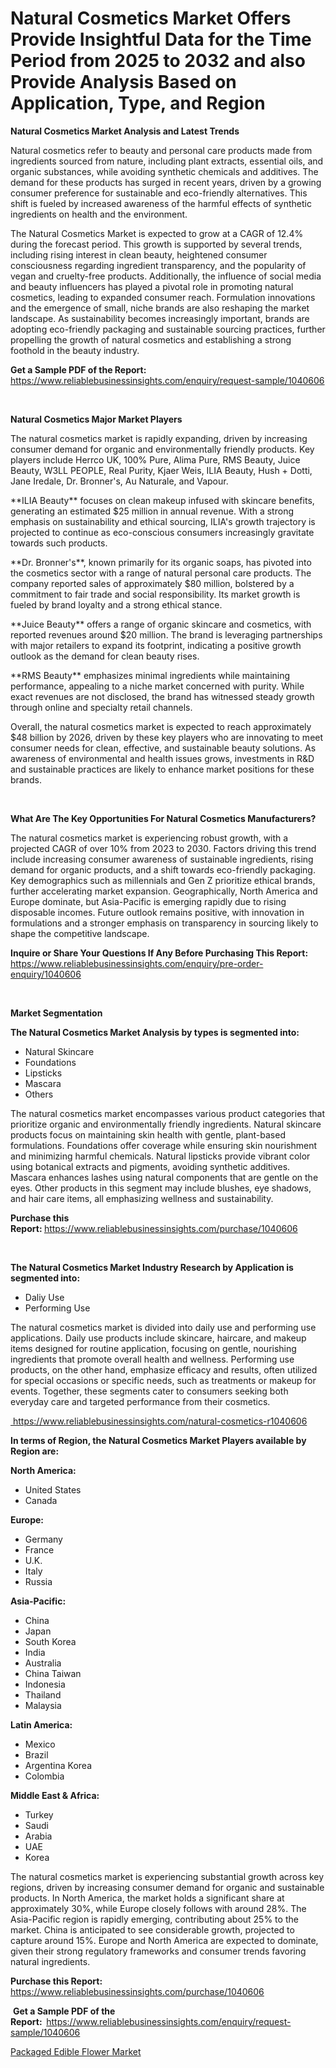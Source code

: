 <p><h1>Natural Cosmetics Market Offers Provide Insightful Data for the Time Period from 2025 to 2032 and also Provide Analysis Based on Application, Type, and Region</h1></p><p><strong>Natural Cosmetics Market Analysis and Latest Trends</strong></p>
<p><p>Natural cosmetics refer to beauty and personal care products made from ingredients sourced from nature, including plant extracts, essential oils, and organic substances, while avoiding synthetic chemicals and additives. The demand for these products has surged in recent years, driven by a growing consumer preference for sustainable and eco-friendly alternatives. This shift is fueled by increased awareness of the harmful effects of synthetic ingredients on health and the environment.</p><p>The Natural Cosmetics Market is expected to grow at a CAGR of 12.4% during the forecast period. This growth is supported by several trends, including rising interest in clean beauty, heightened consumer consciousness regarding ingredient transparency, and the popularity of vegan and cruelty-free products. Additionally, the influence of social media and beauty influencers has played a pivotal role in promoting natural cosmetics, leading to expanded consumer reach. Formulation innovations and the emergence of small, niche brands are also reshaping the market landscape. As sustainability becomes increasingly important, brands are adopting eco-friendly packaging and sustainable sourcing practices, further propelling the growth of natural cosmetics and establishing a strong foothold in the beauty industry.</p></p>
<p><strong>Get a Sample PDF of the Report:&nbsp;</strong> <a href="https://www.reliablebusinessinsights.com/enquiry/request-sample/1040606?utm_campaign=2099&utm_medium=2&utm_source=Github&utm_content=ia&utm_term=08022025&utm_id=natural-cosmetics">https://www.reliablebusinessinsights.com/enquiry/request-sample/1040606</a></p>
<p>&nbsp;</p>
<p><strong>Natural Cosmetics Major Market Players</strong></p>
<p><p>The natural cosmetics market is rapidly expanding, driven by increasing consumer demand for organic and environmentally friendly products. Key players include Herrco UK, 100% Pure, Alima Pure, RMS Beauty, Juice Beauty, W3LL PEOPLE, Real Purity, Kjaer Weis, ILIA Beauty, Hush + Dotti, Jane Iredale, Dr. Bronner's, Au Naturale, and Vapour.</p><p>**ILIA Beauty** focuses on clean makeup infused with skincare benefits, generating an estimated $25 million in annual revenue. With a strong emphasis on sustainability and ethical sourcing, ILIA's growth trajectory is projected to continue as eco-conscious consumers increasingly gravitate towards such products.</p><p>**Dr. Bronner's**, known primarily for its organic soaps, has pivoted into the cosmetics sector with a range of natural personal care products. The company reported sales of approximately $80 million, bolstered by a commitment to fair trade and social responsibility. Its market growth is fueled by brand loyalty and a strong ethical stance.</p><p>**Juice Beauty** offers a range of organic skincare and cosmetics, with reported revenues around $20 million. The brand is leveraging partnerships with major retailers to expand its footprint, indicating a positive growth outlook as the demand for clean beauty rises.</p><p>**RMS Beauty** emphasizes minimal ingredients while maintaining performance, appealing to a niche market concerned with purity. While exact revenues are not disclosed, the brand has witnessed steady growth through online and specialty retail channels.</p><p>Overall, the natural cosmetics market is expected to reach approximately $48 billion by 2026, driven by these key players who are innovating to meet consumer needs for clean, effective, and sustainable beauty solutions. As awareness of environmental and health issues grows, investments in R&D and sustainable practices are likely to enhance market positions for these brands.</p></p>
<p>&nbsp;</p>
<p><strong>What Are The Key Opportunities For Natural Cosmetics Manufacturers?</strong></p>
<p><p>The natural cosmetics market is experiencing robust growth, with a projected CAGR of over 10% from 2023 to 2030. Factors driving this trend include increasing consumer awareness of sustainable ingredients, rising demand for organic products, and a shift towards eco-friendly packaging. Key demographics such as millennials and Gen Z prioritize ethical brands, further accelerating market expansion. Geographically, North America and Europe dominate, but Asia-Pacific is emerging rapidly due to rising disposable incomes. Future outlook remains positive, with innovation in formulations and a stronger emphasis on transparency in sourcing likely to shape the competitive landscape.</p></p>
<p><strong>Inquire or Share Your Questions If Any Before Purchasing This Report:</strong> <a href="https://www.reliablebusinessinsights.com/enquiry/pre-order-enquiry/1040606?utm_campaign=2099&utm_medium=2&utm_source=Github&utm_content=ia&utm_term=08022025&utm_id=natural-cosmetics">https://www.reliablebusinessinsights.com/enquiry/pre-order-enquiry/1040606</a></p>
<p>&nbsp;</p>
<p><strong>Market Segmentation</strong></p>
<p><strong>The Natural Cosmetics Market Analysis by types is segmented into:</strong></p>
<p><ul><li>Natural Skincare</li><li>Foundations</li><li>Lipsticks</li><li>Mascara</li><li>Others</li></ul></p>
<p><p>The natural cosmetics market encompasses various product categories that prioritize organic and environmentally friendly ingredients. Natural skincare products focus on maintaining skin health with gentle, plant-based formulations. Foundations offer coverage while ensuring skin nourishment and minimizing harmful chemicals. Natural lipsticks provide vibrant color using botanical extracts and pigments, avoiding synthetic additives. Mascara enhances lashes using natural components that are gentle on the eyes. Other products in this segment may include blushes, eye shadows, and hair care items, all emphasizing wellness and sustainability.</p></p>
<p><strong>Purchase this Report:&nbsp;</strong><a href="https://www.reliablebusinessinsights.com/purchase/1040606?utm_campaign=2099&utm_medium=2&utm_source=Github&utm_content=ia&utm_term=08022025&utm_id=natural-cosmetics">https://www.reliablebusinessinsights.com/purchase/1040606</a></p>
<p>&nbsp;</p>
<p><strong>The Natural Cosmetics Market Industry Research by Application is segmented into:</strong></p>
<p><ul><li>Daliy Use</li><li>Performing Use</li></ul></p>
<p><p>The natural cosmetics market is divided into daily use and performing use applications. Daily use products include skincare, haircare, and makeup items designed for routine application, focusing on gentle, nourishing ingredients that promote overall health and wellness. Performing use products, on the other hand, emphasize efficacy and results, often utilized for special occasions or specific needs, such as treatments or makeup for events. Together, these segments cater to consumers seeking both everyday care and targeted performance from their cosmetics.</p></p>
<p><a href="https://www.reliablebusinessinsights.com/natural-cosmetics-r1040606?utm_campaign=2099&utm_medium=2&utm_source=Github&utm_content=ia&utm_term=08022025&utm_id=natural-cosmetics">&nbsp;https://www.reliablebusinessinsights.com/natural-cosmetics-r1040606</a></p>
<p><strong>In terms of Region, the Natural Cosmetics Market Players available by Region are:</strong></p>
<p>
    <p> <strong> North America: </strong>
        <ul>
            <li>United States</li>
            <li>Canada</li>
        </ul>
        </p> 
    <p> <strong> Europe: </strong>
        <ul>
            <li>Germany</li>
            <li>France</li>
            <li>U.K.</li>
            <li>Italy</li>
            <li>Russia</li>
        </ul>
        </p> 
    <p> <strong> Asia-Pacific: </strong>
        <ul>
            <li>China</li>
            <li>Japan</li>
            <li>South Korea</li>
            <li>India</li>
            <li>Australia</li>
            <li>China Taiwan</li>
            <li>Indonesia</li>
            <li>Thailand</li>
            <li>Malaysia</li>
        </ul>
        </p> 
    <p> <strong> Latin America: </strong>
        <ul>
            <li>Mexico</li>
            <li>Brazil</li>
            <li>Argentina Korea</li>
            <li>Colombia</li>
        </ul>
        </p> 
    <p> <strong> Middle East & Africa: </strong>
        <ul>
            <li>Turkey</li>
            <li>Saudi</li>
            <li>Arabia</li>
            <li>UAE</li>
            <li>Korea</li>
        </ul>
    </p>
    </p>
<p><p>The natural cosmetics market is experiencing substantial growth across key regions, driven by increasing consumer demand for organic and sustainable products. In North America, the market holds a significant share at approximately 30%, while Europe closely follows with around 28%. The Asia-Pacific region is rapidly emerging, contributing about 25% to the market. China is anticipated to see considerable growth, projected to capture around 15%. Europe and North America are expected to dominate, given their strong regulatory frameworks and consumer trends favoring natural ingredients.</p></p>
<p><strong>Purchase this Report: </strong><a href="https://www.reliablebusinessinsights.com/purchase/1040606?utm_campaign=2099&utm_medium=2&utm_source=Github&utm_content=ia&utm_term=08022025&utm_id=natural-cosmetics">https://www.reliablebusinessinsights.com/purchase/1040606</a></p>
<p>&nbsp;<strong>Get a Sample PDF of the Report:&nbsp;&nbsp;</strong><a href="https://www.reliablebusinessinsights.com/enquiry/request-sample/1040606?utm_campaign=2099&utm_medium=2&utm_source=Github&utm_content=ia&utm_term=08022025&utm_id=natural-cosmetics">https://www.reliablebusinessinsights.com/enquiry/request-sample/1040606</a></p>
<p><strong></strong></p>
<p><p><a href="https://github.com/NargisHussain432/Market-Research-Report-List-1/blob/main/packaged-edible-flower-market.md?utm_campaign=2099&utm_medium=2&utm_source=Github&utm_content=ia&utm_term=08022025&utm_id=natural-cosmetics">Packaged Edible Flower Market</a></p></p>